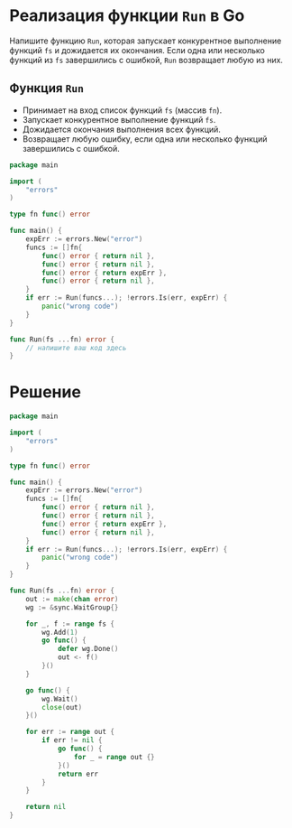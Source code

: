 # Реализация функции `Run` в Go

Напишите функцию `Run`, которая запускает конкурентное выполнение функций `fs` и дожидается их окончания. Если одна или несколько функций из `fs` завершились с ошибкой, `Run` возвращает любую из них.

## Функция `Run`
- Принимает на вход список функций `fs` (массив `fn`).
- Запускает конкурентное выполнение функций `fs`.
- Дожидается окончания выполнения всех функций.
- Возвращает любую ошибку, если одна или несколько функций завершились с ошибкой.

```go
package main

import (
	"errors"
)

type fn func() error

func main() {
	expErr := errors.New("error")
	funcs := []fn{
		func() error { return nil },
		func() error { return nil },
		func() error { return expErr },
		func() error { return nil },
	}
	if err := Run(funcs...); !errors.Is(err, expErr) {
		panic("wrong code")
	}
}

func Run(fs ...fn) error {
	// напишите ваш код здесь
}
```

# Решение
```go
package main

import (
	"errors"
)

type fn func() error

func main() {
	expErr := errors.New("error")
	funcs := []fn{
		func() error { return nil },
		func() error { return nil },
		func() error { return expErr },
		func() error { return nil },
	}
	if err := Run(funcs...); !errors.Is(err, expErr) {
		panic("wrong code")
	}
}

func Run(fs ...fn) error {
	out := make(chan error)
	wg := &sync.WaitGroup{}

	for _, f := range fs {
		wg.Add(1)
		go func() {
			defer wg.Done()
			out <- f()
		}()
	}

	go func() {
		wg.Wait()
		close(out)
	}()

	for err := range out {
		if err != nil {
			go func() {
				for _ = range out {}
			}()
			return err
		}
	}

	return nil
}
```